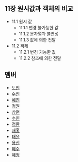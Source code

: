 ## 11장 원시값과 객체의 비교

- 11.1 원시 값
    - 11.1.1 변경 불가능한 값
    - 11.1.2 문자열과 불변성
    - 11.1.3 값에 의한 전달
- 11.2 객체
    - 11.2.1 변경 가능한 값
    - 11.2.2 참조에 의한 전달

## 멤버
- [도빈](./dobin.md)
- [수빈](./subin.md)
- [예진](./yejin.md)
- [정원](./jungwon.md)
- [상현](./sanghyun.md)
- [수인](./suin.md)
- [정환](./jeonghwan.md)
- [재홍](./jaehong.md)
- [태윤](./taeyoon.md)
- [용신](./yongshin.md)
- [혜주](./hyeju.md)
- [혜정](./hyejeong.md)        